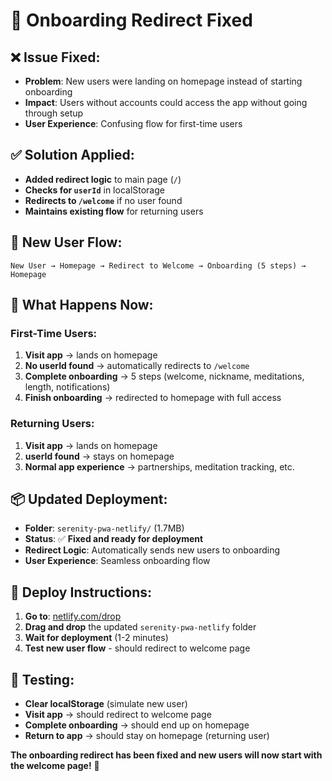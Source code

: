 # 🔄 Onboarding Redirect Fixed

## ❌ **Issue Fixed:**
- **Problem**: New users were landing on homepage instead of starting onboarding
- **Impact**: Users without accounts could access the app without going through setup
- **User Experience**: Confusing flow for first-time users

## ✅ **Solution Applied:**
- **Added redirect logic** to main page (`/`)
- **Checks for `userId`** in localStorage
- **Redirects to `/welcome`** if no user found
- **Maintains existing flow** for returning users

## 🔄 **New User Flow:**
```
New User → Homepage → Redirect to Welcome → Onboarding (5 steps) → Homepage
```

## 📱 **What Happens Now:**

### **First-Time Users:**
1. **Visit app** → lands on homepage
2. **No userId found** → automatically redirects to `/welcome`
3. **Complete onboarding** → 5 steps (welcome, nickname, meditations, length, notifications)
4. **Finish onboarding** → redirected to homepage with full access

### **Returning Users:**
1. **Visit app** → lands on homepage
2. **userId found** → stays on homepage
3. **Normal app experience** → partnerships, meditation tracking, etc.

## 📦 **Updated Deployment:**
- **Folder**: `serenity-pwa-netlify/` (1.7MB)
- **Status**: ✅ **Fixed and ready for deployment**
- **Redirect Logic**: Automatically sends new users to onboarding
- **User Experience**: Seamless onboarding flow

## 🚀 **Deploy Instructions:**
1. **Go to**: [netlify.com/drop](https://netlify.com/drop)
2. **Drag and drop** the updated `serenity-pwa-netlify` folder
3. **Wait for deployment** (1-2 minutes)
4. **Test new user flow** - should redirect to welcome page

## 🧪 **Testing:**
- **Clear localStorage** (simulate new user)
- **Visit app** → should redirect to welcome page
- **Complete onboarding** → should end up on homepage
- **Return to app** → should stay on homepage (returning user)

**The onboarding redirect has been fixed and new users will now start with the welcome page!** 🎉
